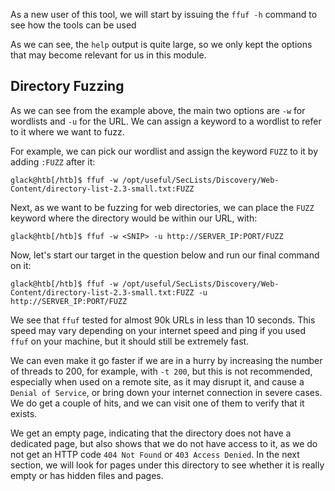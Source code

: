 As a new user of this tool, we will start by issuing the `ffuf -h` command to see how the tools can be used

As we can see, the `help` output is quite large, so we only kept the options that may become relevant for us in this module.


## Directory Fuzzing

As we can see from the example above, the main two options are `-w` for wordlists and `-u` for the URL. We can assign a keyword to a wordlist to refer to it where we want to fuzz.

For example, we can pick our wordlist and assign the keyword `FUZZ` to it by adding `:FUZZ` after it:

```shell-session
glack@htb[/htb]$ ffuf -w /opt/useful/SecLists/Discovery/Web-Content/directory-list-2.3-small.txt:FUZZ
```

Next, as we want to be fuzzing for web directories, we can place the `FUZZ` keyword where the directory would be within our URL, with:

```shell-session
glack@htb[/htb]$ ffuf -w <SNIP> -u http://SERVER_IP:PORT/FUZZ
```

Now, let's start our target in the question below and run our final command on it:

```shell-session
glack@htb[/htb]$ ffuf -w /opt/useful/SecLists/Discovery/Web-Content/directory-list-2.3-small.txt:FUZZ -u http://SERVER_IP:PORT/FUZZ
```

We see that `ffuf` tested for almost 90k URLs in less than 10 seconds. This speed may vary depending on your internet speed and ping if you used `ffuf` on your machine, but it should still be extremely fast.

We can even make it go faster if we are in a hurry by increasing the number of threads to 200, for example, with `-t 200`, but this is not recommended, especially when used on a remote site, as it may disrupt it, and cause a `Denial of Service`, or bring down your internet connection in severe cases. We do get a couple of hits, and we can visit one of them to verify that it exists.


We get an empty page, indicating that the directory does not have a dedicated page, but also shows that we do not have access to it, as we do not get an HTTP code `404 Not Found` or `403 Access Denied`. In the next section, we will look for pages under this directory to see whether it is really empty or has hidden files and pages.